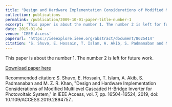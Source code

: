 ```yaml
---
title: "Design and Hardware Implementation Considerations of Modified Multilevel Cascaded H-Bridge Inverter for Photovoltaic System"
collection: publications
permalink: /publication/2009-10-01-paper-title-number-1
excerpt: 'This paper is about the number 1. The number 2 is left for future work.'
date: 2019-01-04
venue: 'IEEE Access'
paperurl: 'https://ieeexplore.ieee.org/abstract/document/8625414'
citation: 'S. Shuvo, E. Hossain, T. Islam, A. Akib, S. Padmanaban and M. Z. R. Khan, "Design and Hardware Implementation Considerations of Modified Multilevel Cascaded H-Bridge Inverter for Photovoltaic System," in IEEE Access, vol. 7, pp. 16504-16524, 2019, doi: 10.1109/ACCESS.2019.2894757.'
---
```

This paper is about the number 1. The number 2 is left for future work.

[Download paper here](https://ieeexplore.ieee.org/stamp/stamp.jsp?tp=&arnumber=8625414)

Recommended citation: S. Shuvo, E. Hossain, T. Islam, A. Akib, S. Padmanaban and M. Z. R. Khan, "Design and Hardware Implementation Considerations of Modified Multilevel Cascaded H-Bridge Inverter for Photovoltaic System," in IEEE Access, vol. 7, pp. 16504-16524, 2019, doi: 10.1109/ACCESS.2019.2894757..
